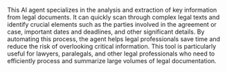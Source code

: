 <a name="description"></a>

This AI agent specializes in the analysis and extraction of key information from legal documents. It can quickly scan through complex legal texts and identify crucial elements such as the parties involved in the agreement or case, important dates and deadlines, and other significant details. By automating this process, the agent helps legal professionals save time and reduce the risk of overlooking critical information. This tool is particularly useful for lawyers, paralegals, and other legal professionals who need to efficiently process and summarize large volumes of legal documentation.